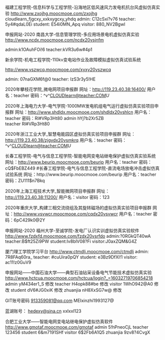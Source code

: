 福建工程学院-信息科学与工程学院-沿海地区低风速风力发电机抗台风虚拟仿真实验
http://www.zxojhg.moocmooe.com/zxojhg
cloudlearn_fjgcxy_xxkxygcxy_yhdq
admin: C12cSxi?v76
teacher: 5y4#qdaL0Ei
student: E54i0MN_Apq
visitor: 880_NV2Bgwl

申报网站-2020 南昌大学-信息管理学院-多应用场景电机虚拟仿真实验
http://www.ncdx.moocmooe.com/ncdx20vsjnfm

admin:k1OAuhFOi!6
teacher:kVR3u6w#4p1

新余学院-机电工程学院-110kv变电站作业及故障模拟虚拟仿真试验系统

http://www.vszwcq.moocmooe.com/xyxy20vszwcq

admin: 07naGXM6f@0
teacher: IzS3r3y5!HE


2020年攀枝花学院_微电网项目申报群
网址：http://119.23.40.38:16400/
用户名：teacher
密码：^v^CLOUDlearn@teacher.COM*U*



2020年上海电力大学-电气学院-1000MW发电机组电气运行虚拟仿真实验项目申报群
网址：http://www.shdldx.moocmooe.com/shdldx20vshlcn
用户名：teacher
密码：RI#VRp3Ht80
admin  hYj?b2Xr5ZB  
teacher RI#VRp3Ht80

2020年浙江工业大学_智慧电能园区虚拟仿真实验项目申报群
网址：http://119.23.40.38/zjgydx20vsmkrq
用户名：teacher
密码：^v^CLOUDlearn@teacher.COM*U*


长春工程学院-电气与信息工程学院-智能电网变电站继电保护虚拟仿真实验系统
网址：http://www.beurip.moocmooe.com/beurip
用户名：teacher
密码：cQ$FbEBZ449
#长春工程学院-电气与信息工程学院-直流电场放电冲击虚拟仿真试验系统
网址：http://www.beurip.moocmooe.com/beurip
用户名：teacher
密码：ZU111$n7Bkq


2020年上海工程技术大学_智能微网项目申报群
网址：http://119.23.40.38:11200/
用户名：visitor
密码：123


2020年重庆大学_构建三相交流绕组及其旋转磁场的虚拟仿真实验项目申报群
网址：http://www.vsvwcr.moocmooe.com/cqdx20vsvwcr
用户名：teacher
密码：6pC429k0@2Y



申报网站-2020 福州大学-至诚学院-发电厂认识实训虚拟仿真实验软件
http://www.fzdxfd.moocmooe.com/fzdx20vsrfdo
admin:?0RGkQT40wA
teacher:B$ft25Zi9PW
student:Iv8blV08?Fi
visitor:J0axZQM&G4Z

厦门理工学院学习平台
http://www.ctmdlj.moocmooe.com/ctmdlj
admin: 7R8FAq60ra_
teacher: #cuUira0pQY
student: e3Bz9DfXl!1
visitor: ac11!z0GuV9

申报网站——中国石油大学——典型石油钻采设备电气节能技术虚拟仿真实验
http://www.hctcua.moocmooe.com/hctcua/login?_=16032719706854218
admin  yM434er1_S  修改
teacher  H4opk88#be  修改
visitor  1WhO942@A0  修改
student  dV6#JG0xiK  修改
zhuanjia  nH8XxSG7w@  修改

GIT账号密码
913359081@qq.com
MEIxinzhi1993127@

蓝湖账号：
hedexy@sina.cn
xxlxxl123


合肥工业大学——智能电网变电站继电保护虚拟仿真软件
http://www.gmotaf.moocmooe.com/gmotaf
admin   5!hPneoCjL
teacher 123456
student 6&m7191SHf
visitor 6$2Fb6A1Q5
zhuanjia    9zv8?4CvgX
